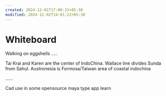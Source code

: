 ```yaml
---
created: 2024-12-01T17:00:32+05:30
modified: 2024-12-02T14:01:22+05:30
---
```


# Whiteboard

Walking on eggshells
.....

Tai Krai and Karen are the center of IndoChina. Wallace line divides Sunda from Sahul.
Austronesia is Formosa/Taiwan area of coastal indochina

......


Cad use in some opensource maya type app learn
